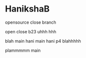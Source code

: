 # HanikshaB
opensource
close
 branch

open
close
b23
uhhh
hhh

blah
 main
 hani
 main
 hani
 p4
 blahhhhh

plammmmm
 main
